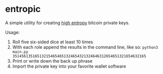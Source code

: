 entropic
========

A simple utility for creating [high entropy](http://www.contravex.com/2014/03/14/on-making-high-entropy-bitcoin-paper-wallets/) bitcoin private keys.

Usage:

1. Roll five six-sided dice at least 10 times
2. With each role append the results in the command line, like so: 
<code>python3 main.py 351456135165132154654651324654321324646312654651321654632165</code>
3. Print or write down the back up phrase
4. Import the private key into your favorite wallet software
